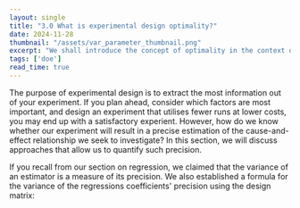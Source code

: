 ```yaml
---
layout: single
title: "3.0 What is experimental design optimality?"
date: 2024-11-28
thumbnail: "/assets/var_parameter_thumbnail.png"
excerpt: "We shall introduce the concept of optimality in the context of experimental design and discuss its importance."
tags: ['doe']
read_time: true
---
```

<script src="https://polyfill.io/v3/polyfill.min.js?features=es6"></script>
<script id="MathJax-script" async src="https://cdn.jsdelivr.net/npm/mathjax@3/es5/tex-mml-chtml.js"></script>
<script type="text/javascript" async
  src="https://cdnjs.cloudflare.com/ajax/libs/mathjax/2.7.7/MathJax.js?config=TeX-MML-AM_CHTML">
</script>

The purpose of experimental design is to extract the most information out of your experiment. If you plan ahead, consider which factors are most important, and design an experiment that utilises fewer runs at lower costs, you may end up with a satisfactory experient. However, how do we know whether our experiment will result in a precise estimation of the cause-and-effect relationship we seek to investigate? In this section, we will discuss approaches that allow us to quantify such precision.

If you recall from our section on regression, we claimed that the variance of an estimator is a measure of its precision. We also established a formula for the variance of the regressions coefficients' precision using the design matrix:

